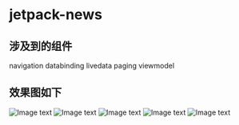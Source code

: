 # jetpack-news
## 涉及到的组件
   navigation
   databinding
   livedata
   paging
   viewmodel
## 效果图如下  
   ![Image text](https://raw.githubusercontent.com/mazhenming892/jetpack-news/master/screenshot/Screenshot_1590487164.png)
   ![Image text](https://raw.githubusercontent.com/mazhenming892/jetpack-news/master/screenshot/Screenshot_1590487170.png)
   ![Image text](https://raw.githubusercontent.com/mazhenming892/jetpack-news/master/screenshot/Screenshot_1590487173.png)
   ![Image text](https://raw.githubusercontent.com/mazhenming892/jetpack-news/master/screenshot/Screenshot_1590487180.png)
   ![Image text](https://raw.githubusercontent.com/mazhenming892/jetpack-news/master/screenshot/Screenshot_1590487189.png)
